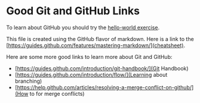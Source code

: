# Good Git and GitHub Links

To learn about GitHub you should try the [hello-world exercise](https://guides.github.com/activities/hello-world/).

This file is created using the GitHub flavor of markdown.  Here is a link to the [https://guides.github.com/features/mastering-markdown/](cheatsheet).

Here are some more good links to learn more about Git and GitHub:
* [https://guides.github.com/introduction/git-handbook/](Git Handbook)
* [https://guides.github.com/introduction/flow/](Learning about branching)
* [https://help.github.com/articles/resolving-a-merge-conflict-on-github/](How to for merge conflicts)
